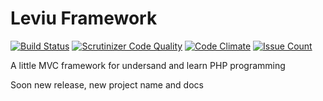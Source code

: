 # Leviu Framework
[![Build Status](https://scrutinizer-ci.com/g/s3b4stian/framework/badges/build.png?b=master)](https://scrutinizer-ci.com/g/s3b4stian/framework/build-status/master)
[![Scrutinizer Code Quality](https://scrutinizer-ci.com/g/s3b4stian/framework/badges/quality-score.png?b=master)](https://scrutinizer-ci.com/g/s3b4stian/framework/?branch=master)
[![Code Climate](https://codeclimate.com/github/s3b4stian/framework/badges/gpa.svg)](https://codeclimate.com/github/s3b4stian/framework)
[![Issue Count](https://codeclimate.com/github/s3b4stian/framework/badges/issue_count.svg)](https://codeclimate.com/github/s3b4stian/framework)

A little MVC framework for undersand and learn PHP programming

Soon new release, new project name and docs
